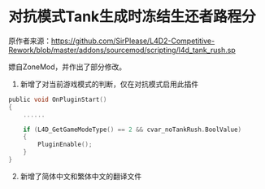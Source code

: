 # 对抗模式Tank生成时冻结生还者路程分



原作者来源：https://github.com/SirPlease/L4D2-Competitive-Rework/blob/master/addons/sourcemod/scripting/l4d_tank_rush.sp



嫖自ZoneMod，并作出了部分修改。



1. 新增了对当前游戏模式的判断，仅在对抗模式启用此插件

```c
public void OnPluginStart()
{
	......

	if (L4D_GetGameModeType() == 2 && cvar_noTankRush.BoolValue)
	{
		PluginEnable();
	}
}
```



2. 新增了简体中文和繁体中文的翻译文件